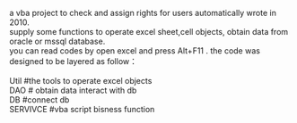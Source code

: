 
a vba project to check and assign rights for users automatically wrote in 2010. <br/>
supply some functions to operate excel sheet,cell objects, obtain data from oracle or mssql database.  <br/>
you can read codes by open excel and press Alt+F11 . the code was designed to be layered as follow： <br/>
 <br/>
Util   #the tools to operate excel objects <br/>
DAO    # obtain data interact with db <br/>
DB     #connect db <br/>
SERVIVCE  #vba script bisness function  <br/>
